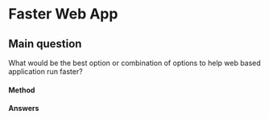 # Faster Web App

## Main question
What would be the best option or combination of options to help web based application run faster?


<!-- 
How does WebAssembly impact performance in the client?
  - What are the capabilities of WebAssembly in the client?
  - Where does WebAssembly improve performance the most?
  -  -->

#### Method

#### Answers



